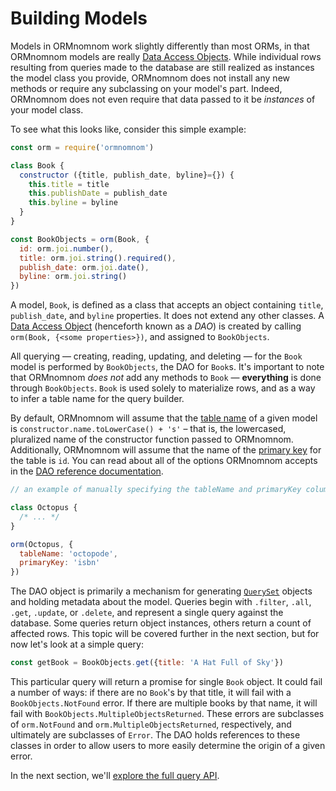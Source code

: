 # Building Models

Models in ORMnomnom work slightly differently than most ORMs, in that ORMnomnom
models are really [Data Access Objects][ref-dao]. While individual rows
resulting from queries made to the database are still realized as instances the
model class you provide, ORMnomnom does not install any new methods or require
any subclassing on your model's part. Indeed, ORMnomnom does not even require
that data passed to it be *instances* of your model class.

To see what this looks like, consider this simple example:

```javascript
const orm = require('ormnomnom')

class Book {
  constructor ({title, publish_date, byline}={}) {
    this.title = title
    this.publishDate = publish_date
    this.byline = byline
  }
}

const BookObjects = orm(Book, {
  id: orm.joi.number(),
  title: orm.joi.string().required(),
  publish_date: orm.joi.date(),
  byline: orm.joi.string()
})
```

A model, `Book`, is defined as a class that accepts an object containing
`title`, `publish_date`, and `byline` properties. It does not extend any other
classes. A [Data Access Object][ref-dao] (henceforth known as a *DAO*) is
created by calling `orm(Book, {<some properties>})`, and assigned to
`BookObjects`.

All querying — creating, reading, updating, and deleting — for the `Book` model
is performed by `BookObjects`, the DAO for `Book`s. It's important to note that
ORMnomnom *does not* add any methods to `Book` — **everything** is done through
`BookObjects`. `Book` is used solely to materialize rows, and as a way to infer
a table name for the query builder.

By default, ORMnomnom will assume that the [table name][what-is-a-table]
of a given model is `constructor.name.toLowerCase() + 's'` – that is, the
lowercased, pluralized name of the constructor function passed to ORMnomnom.
Additionally, ORMnomnom will assume that the name of the [primary
key][what-is-a-primary-key] for the table is `id`. You can read about all of
the options ORMnomnom accepts in the [DAO reference
documentation][ref-dao].

```javascript
// an example of manually specifying the tableName and primaryKey column name:

class Octopus {
  /* ... */
}

orm(Octopus, {
  tableName: 'octopode',
  primaryKey: 'isbn'
})
```

The DAO object is primarily a mechanism for generating
[`QuerySet`][ref-queryset] objects and holding metadata about the model.
Queries begin with `.filter`, `.all`, `.get`, `.update`, or `.delete`, and
represent a single query against the database. Some queries return object
instances, others return a count of affected rows. This topic will be covered
further in the next section, but for now let's look at a simple query:

```javascript
const getBook = BookObjects.get({title: 'A Hat Full of Sky'})
```

This particular query will return a promise for single `Book` object. It could
fail a number of ways: if there are no `Book`'s by that title, it will fail with
a `BookObjects.NotFound` error. If there are multiple books by that name, it will
fail with `BookObjects.MultipleObjectsReturned`. These errors are subclasses of
`orm.NotFound` and `orm.MultipleObjectsReturned`, respectively, and ultimately
are subclasses of `Error`. The DAO holds references to these classes in order
to allow users to more easily determine the origin of a given error.

In the next section, we'll [explore the full query API][guide-querying].

[ref-dao]: ./ref/dao.md
[what-is-a-table]: http://www.sqlcourse.com/table.html
[what-is-a-primary-key]: https://en.wikipedia.org/wiki/Unique_key#Summary
[ref-queryset]: ./ref/queryset.md
[guide-querying]: ./ref/making-queries.md
